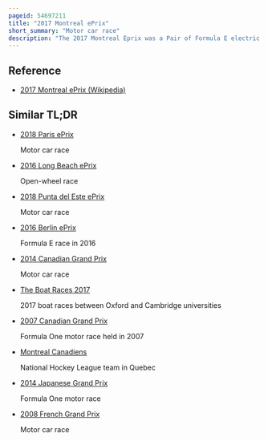 ```yaml
---
pageid: 54697211
title: "2017 Montreal ePrix"
short_summary: "Motor car race"
description: "The 2017 Montreal Eprix was a Pair of Formula E electric Car Races held on July 29 and 30 2017 at montreal Street Circuit in Montreal Quebec. These were the 11th and 12th Races of the 2016-17 Formula E Championship and the only Event of the Series. The first 35-lap Race contested on 29 July was won by audi Sport Abt Driver Lucas Di Grassi in pole Position. The Techeetah Duo of jean-ric Vergne and Stphane Sarrazin finished in second and third Places respectively. The longer 37-lap Race held on 31 July was won by Vergne from a third-place Start. Mahindra's Felix Rosenqvist took second with Virgin Driver José María López Third."
---
```


## Reference

- [2017 Montreal ePrix (Wikipedia)](https://en.wikipedia.org/?curid=54697211)

## Similar TL;DR

- [2018 Paris ePrix](/tldr/en/2018-paris-eprix)

  Motor car race

- [2016 Long Beach ePrix](/tldr/en/2016-long-beach-eprix)

  Open-wheel race

- [2018 Punta del Este ePrix](/tldr/en/2018-punta-del-este-eprix)

  Motor car race

- [2016 Berlin ePrix](/tldr/en/2016-berlin-eprix)

  Formula E race in 2016

- [2014 Canadian Grand Prix](/tldr/en/2014-canadian-grand-prix)

  Motor car race

- [The Boat Races 2017](/tldr/en/the-boat-races-2017)

  2017 boat races between Oxford and Cambridge universities

- [2007 Canadian Grand Prix](/tldr/en/2007-canadian-grand-prix)

  Formula One motor race held in 2007

- [Montreal Canadiens](/tldr/en/montreal-canadiens)

  National Hockey League team in Quebec

- [2014 Japanese Grand Prix](/tldr/en/2014-japanese-grand-prix)

  Formula One motor race

- [2008 French Grand Prix](/tldr/en/2008-french-grand-prix)

  Motor car race
